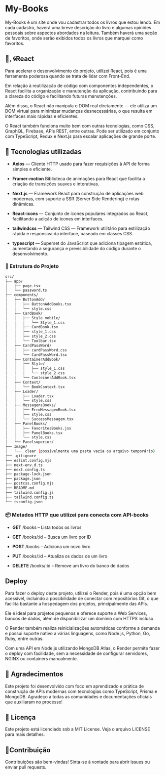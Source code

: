 
# My-Books

My-Books é um site onde vou cadastrar todos os livros que estou lendo. Em cada cadastro, haverá uma breve descrição do livro e algumas opiniões pessoais sobre aspectos abordados na leitura. Também haverá uma seção de favoritos, onde serão exibidos todos os livros que marquei como favoritos.



## 	💠, 🌀React

Para acelerar o desenvolvimento do projeto, utilizei React, pois é uma ferramenta poderosa quando se trata de lidar com Front-End.

Em relação à reutilização de código com componentes independentes, o React facilita a organização e manutenção da aplicação, contribuindo para a clareza do código e facilitando futuras manutenções.

Além disso, o React não manipula o DOM real diretamente — ele utiliza um DOM virtual para minimizar mudanças desnecessárias, o que resulta em interfaces mais rápidas e eficientes.

O React também funciona muito bem com outras tecnologias, como CSS, GraphQL, Firebase, APIs REST, entre outras. Pode ser utilizado em conjunto com TypeScript, Redux e Next.js para escalar aplicações de grande porte. 
 ## 🚀 Tecnologias utilizadas

- __Axios__ — Cliente HTTP usado para fazer requisições à API de forma simples e eficiente.

- __Framer-motion__ Biblioteca de animações para React que facilita a criação de transições suaves e interativas.

- __Next.js__ — Framework React para construção de aplicações web modernas, com suporte a SSR (Server Side Rendering) e rotas dinâmicas.

- __React-icons__ — Conjunto de ícones populares integrados ao React, facilitando a adição de ícones em interfaces.

- __tailwindcss__ — Tailwind CSS — Framework utilitário para estilização rápida e responsiva da interface, baseado em classes CSS.

- __typescript__ — Superset do JavaScript que adiciona tipagem estática, aumentando a segurança e previsibilidade do código durante o desenvolvimento.

### 📁 Estrutura do Projeto

```bash
src/
├── app/
│   ├── page.tsx
│   └── password.ts
├── components/
│   ├── ButtonAdd/
│   │   ├── ButtonAddBooks.tsx
│   │   └── style.css
│   ├── CardBook/
│   │   ├── Style_mobile/
│   │   │   └── Style_1.css
│   │   ├── CardBook.tsx
│   │   ├── style_1.css
│   │   ├── style_2.css
│   │   └── Toolbar.tsx
│   ├── CardPassWord/
│   │   ├── cardPassWord.css
│   │   └── CardPassWord.tsx
│   ├── ContainerAddBook/
│   │   ├── Style/
│   │   │   ├── style_1.css
│   │   │   └── style_2.css
│   │   └── ConteinerAddBook.tsx
│   ├── Context/
│   │   └── BookContext.tsx
│   ├── Loader/
│   │   ├── Loader.tsx
│   │   └── style.css
│   ├── MessagensBooks/
│   │   ├── ErroMessagemBook.tsx
│   │   ├── style.css
│   │   └── SuccessMessagem.tsx
│   ├── PanelBooks/
│   │   ├── FavoritesBooks.jsx
│   │   ├── PanelBooks.tsx
│   │   └── style.css
│   └── Panelsuperior/
├── Image/
│   └── .clear (possivelmente uma pasta vazia ou arquivo temporário)
├── .gitignore
├── eslint.config.mjs
├── next-env.d.ts
├── next.config.ts
├── package-lock.json
├── package.json
├── postcss.config.mjs
├── README.md
├── tailwind.config.js
├── tailwind.config.ts
└── tsconfig.json

```

### 📦 Metados HTTP que utilizei para conecta com API-books

- **GET** /books – Lista todos os livros

- **GET** /books/:id – Busca um livro por ID

- **POST** /books – Adiciona um novo livro

- **PUT** /books/:id – Atualiza os dados de um livro

- **DELETE** /books/:id – Remove um livro do banco de dados


## Deploy

Para fazer o deploy deste projeto, utilizei o Render, pois é uma opção bem acessível, incluindo a possibilidade de conectar com repositórios Git, o que facilita bastante a hospedagem dos projetos, principalmente das APIs.

Ele é ideal para projetos pequenos e oferece suporte a Web Services, bancos de dados, além de disponibilizar um domínio com HTTPS incluso.

O Render também realiza reinicializações automáticas conforme a demanda e possui suporte nativo a várias linguagens, como Node.js, Python, Go, Ruby, entre outras.

Com uma API em Node.js utilizando MongoDB Atlas, o Render permite fazer o deploy com facilidade, sem a necessidade de configurar servidores, NGINX ou containers manualmente.



## 🙌 Agradecimentos

Este projeto foi desenvolvido com foco em aprendizado e prática de construção de APIs modernas com tecnologias como TypeScript, Prisma e MongoDB.
Agradeço a todas as comunidades e documentações oficiais que auxiliaram no processo!
## 📄 Licença

Este projeto está licenciado sob a MIT License. Veja o arquivo LICENSE para mais detalhes.
## 🤝Contribuição

Contribuições são bem-vindas! Sinta-se à vontade para abrir issues ou enviar pull requests.
